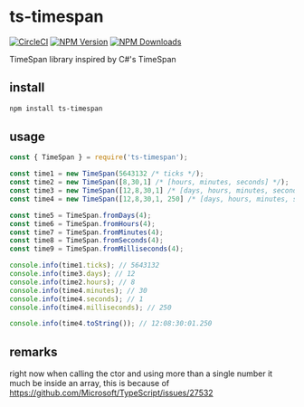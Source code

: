 # ts-timespan

[![CircleCI](https://circleci.com/gh/Meir017/ts-timespan/tree/master.svg?style=svg)](https://circleci.com/gh/Meir017/ts-timespan/tree/master)
[![NPM Version][npm-image]][npm-url]
[![NPM Downloads][downloads-image]][downloads-url]

TimeSpan library inspired by C#'s TimeSpan

## install

```bash
npm install ts-timespan
```

## usage
```js
const { TimeSpan } = require('ts-timespan');

const time1 = new TimeSpan(5643132 /* ticks */);
const time2 = new TimeSpan([8,30,1] /* [hours, minutes, seconds] */);
const time3 = new TimeSpan([12,8,30,1] /* [days, hours, minutes, seconds] */);
const time4 = new TimeSpan([12,8,30,1, 250] /* [days, hours, minutes, seconds, milliseconds] */);

const time5 = TimeSpan.fromDays(4);
const time6 = TimeSpan.fromHours(4);
const time7 = TimeSpan.fromMinutes(4);
const time8 = TimeSpan.fromSeconds(4);
const time9 = TimeSpan.fromMilliseconds(4);

console.info(time1.ticks); // 5643132
console.info(time3.days); // 12
console.info(time2.hours); // 8
console.info(time4.minutes); // 30
console.info(time4.seconds); // 1
console.info(time4.milliseconds); // 250

console.info(time4.toString()); // 12:08:30:01.250
```

## remarks

right now when calling the ctor and using more than a single number it much be inside an array, this is because of https://github.com/Microsoft/TypeScript/issues/27532

[npm-image]: https://img.shields.io/npm/v/ts-timespan.svg
[npm-url]: https://npmjs.org/package/ts-timespan
[downloads-image]: https://img.shields.io/npm/dm/ts-timespan.svg
[downloads-url]: https://npmjs.org/package/ts-timespan